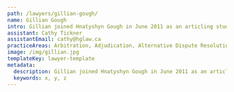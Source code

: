 ```yaml
---
path: /lawyers/gillian-gough/
name: Gillian Gough
intro: Gillian joined Hnatyshyn Gough in June 2011 as an articling student and was called to the Saskatchewan Bar in June of 2012. Gillian obtained a Bachelor of Arts from the University of Saskatchewan in 2006, with a major in Spanish, winning the Most Distinguished Graduate in Languages. Gillian worked as an English teacher in South America before pursuing her studies in Law at the University of Saskatchewan. At the College of Law, Gillian was the recipient of the Chief Justice Klebuc Access to Justice Essay Prize, 2010, and was a member of the Mediation Advocacy Moot where her team was acknowledged in several categories including Overall Outstanding Advocate/Client Team. Gillian's maintains a general practice with a focus on family law.
assistant: Cathy Tickner
assistantEmail: cathy@hglaw.ca
practiceAreas: Arbitration, Adjudication, Alternative Dispute Resolution, Administrative Law, Civil Litigation
image: /img/gillian.jpg
templateKey: lawyer-template
metadata:
  description: Gillian joined Hnatyshyn Gough in June 2011 as an articling student and was called to the Saskatchewan Bar in June of 2012. Gillian obtained a Bachelor of Arts from the University of Saskatchewan in 2006, with a major in Spanish, winning the Most Distinguished Graduate in Languages. Gillian worked as an English teacher in South America before pursuing her studies in Law at the University of Saskatchewan. 
  keywords: x, y, z
---
```


